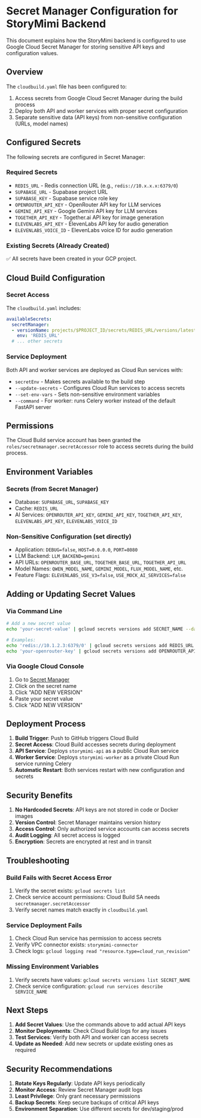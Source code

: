 # Secret Manager Configuration for StoryMimi Backend

This document explains how the StoryMimi backend is configured to use Google Cloud Secret Manager for storing sensitive API keys and configuration values.

## Overview

The `cloudbuild.yaml` file has been configured to:
1. Access secrets from Google Cloud Secret Manager during the build process
2. Deploy both API and worker services with proper secret configuration
3. Separate sensitive data (API keys) from non-sensitive configuration (URLs, model names)

## Configured Secrets

The following secrets are configured in Secret Manager:

### Required Secrets
- `REDIS_URL` - Redis connection URL (e.g., `redis://10.x.x.x:6379/0`)
- `SUPABASE_URL` - Supabase project URL
- `SUPABASE_KEY` - Supabase service role key
- `OPENROUTER_API_KEY` - OpenRouter API key for LLM services
- `GEMINI_API_KEY` - Google Gemini API key for LLM services
- `TOGETHER_API_KEY` - Together.ai API key for image generation
- `ELEVENLABS_API_KEY` - ElevenLabs API key for audio generation
- `ELEVENLABS_VOICE_ID` - ElevenLabs voice ID for audio generation

### Existing Secrets (Already Created)
✅ All secrets have been created in your GCP project.

## Cloud Build Configuration

### Secret Access
The `cloudbuild.yaml` includes:
```yaml
availableSecrets:
  secretManager:
  - versionName: projects/$PROJECT_ID/secrets/REDIS_URL/versions/latest
    env: 'REDIS_URL'
  # ... other secrets
```

### Service Deployment
Both API and worker services are deployed as Cloud Run services with:
- `secretEnv` - Makes secrets available to the build step
- `--update-secrets` - Configures Cloud Run services to access secrets
- `--set-env-vars` - Sets non-sensitive environment variables
- `--command` - For worker: runs Celery worker instead of the default FastAPI server

## Permissions

The Cloud Build service account has been granted the `roles/secretmanager.secretAccessor` role to access secrets during the build process.

## Environment Variables

### Secrets (from Secret Manager)
- Database: `SUPABASE_URL`, `SUPABASE_KEY`
- Cache: `REDIS_URL`
- AI Services: `OPENROUTER_API_KEY`, `GEMINI_API_KEY`, `TOGETHER_API_KEY`, `ELEVENLABS_API_KEY`, `ELEVENLABS_VOICE_ID`

### Non-Sensitive Configuration (set directly)
- Application: `DEBUG=false`, `HOST=0.0.0.0`, `PORT=8080`
- LLM Backend: `LLM_BACKEND=gemini`
- API URLs: `OPENROUTER_BASE_URL`, `TOGETHER_BASE_URL`, `TOGETHER_API_URL`
- Model Names: `QWEN_MODEL_NAME`, `GEMINI_MODEL`, `FLUX_MODEL_NAME`, etc.
- Feature Flags: `ELEVENLABS_USE_V3=false`, `USE_MOCK_AI_SERVICES=false`

## Adding or Updating Secret Values

### Via Command Line
```bash
# Add a new secret value
echo 'your-secret-value' | gcloud secrets versions add SECRET_NAME --data-file=-

# Examples:
echo 'redis://10.1.2.3:6379/0' | gcloud secrets versions add REDIS_URL --data-file=-
echo 'your-openrouter-key' | gcloud secrets versions add OPENROUTER_API_KEY --data-file=-
```

### Via Google Cloud Console
1. Go to [Secret Manager](https://console.cloud.google.com/security/secret-manager)
2. Click on the secret name
3. Click "ADD NEW VERSION"
4. Paste your secret value
5. Click "ADD NEW VERSION"

## Deployment Process

1. **Build Trigger**: Push to GitHub triggers Cloud Build
2. **Secret Access**: Cloud Build accesses secrets during deployment
3. **API Service**: Deploys `storymimi-api` as a public Cloud Run service
4. **Worker Service**: Deploys `storymimi-worker` as a private Cloud Run service running Celery
5. **Automatic Restart**: Both services restart with new configuration and secrets

## Security Benefits

1. **No Hardcoded Secrets**: API keys are not stored in code or Docker images
2. **Version Control**: Secret Manager maintains version history
3. **Access Control**: Only authorized service accounts can access secrets
4. **Audit Logging**: All secret access is logged
5. **Encryption**: Secrets are encrypted at rest and in transit

## Troubleshooting

### Build Fails with Secret Access Error
1. Verify the secret exists: `gcloud secrets list`
2. Check service account permissions: Cloud Build SA needs `secretmanager.secretAccessor`
3. Verify secret names match exactly in `cloudbuild.yaml`

### Service Deployment Fails
1. Check Cloud Run service has permission to access secrets
2. Verify VPC connector exists: `storymimi-connector`
3. Check logs: `gcloud logging read "resource.type=cloud_run_revision"`

### Missing Environment Variables
1. Verify secrets have values: `gcloud secrets versions list SECRET_NAME`
2. Check service configuration: `gcloud run services describe SERVICE_NAME`

## Next Steps

1. **Add Secret Values**: Use the commands above to add actual API keys
2. **Monitor Deployments**: Check Cloud Build logs for any issues
3. **Test Services**: Verify both API and worker can access secrets
4. **Update as Needed**: Add new secrets or update existing ones as required

## Security Recommendations

1. **Rotate Keys Regularly**: Update API keys periodically
2. **Monitor Access**: Review Secret Manager audit logs
3. **Least Privilege**: Only grant necessary permissions
4. **Backup Secrets**: Keep secure backups of critical API keys
5. **Environment Separation**: Use different secrets for dev/staging/prod 
